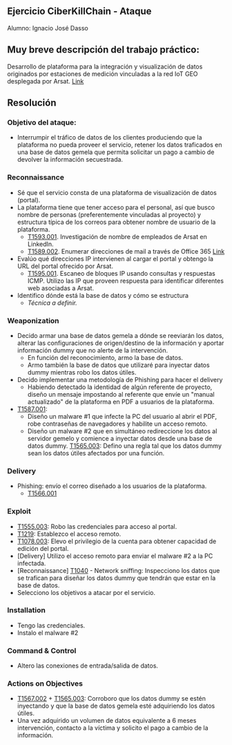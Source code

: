 ## Ejercicio CiberKillChain - Ataque

Alumno: Ignacio José Dasso

## Muy breve descripción del trabajo práctico:
Desarrollo de plataforma para la integración y visualización de datos originados por estaciones de medición vinculadas a la red IoT GEO desplegada por Arsat. [Link](https://docs.google.com/document/d/1MmpQ4RmHmQ25UQEeI_A3iR1Rp0mPJwzN5ye3oOfIFBE/edit?usp=sharing)

## Resolución

### Objetivo del ataque:
* Interrumpir el tráfico de datos de los clientes produciendo que la plataforma no pueda proveer el servicio, retener los datos traficados en una base de datos gemela que permita solicitar un pago a cambio de devolver la información secuestrada.

### Reconnaissance
* Sé que el servicio consta de una plataforma de visualización de datos (portal).
* La plataforma tiene que tener acceso para el personal, así que busco nombre de personas (preferentemente vinculadas al proyecto) y estructura típica de los correos para obtener nombre de usuario de la plataforma.
  -  [T1593.001](https://attack.mitre.org/techniques/T1593/001/). Investigación de nombre de empleados de Arsat en LinkedIn.
  -  [T1589.002](https://attack.mitre.org/techniques/T1589/002/). Enumerar direcciones de mail a través de Office 365 [Link](https://github.com/gremwell/o365enum)
* Evalúo qué direcciones IP intervienen al cargar el portal y obtengo la URL del portal ofrecido por Arsat.
  - [T1595.001](https://attack.mitre.org/techniques/T1595/001/). Escaneo de bloques IP usando consultas y respuestas ICMP. Utilizo las IP que proveen respuesta para identificar diferentes web asociadas a Arsat.
* Identifico dónde está la base de datos y cómo se estructura
  - _Técnica a definir._

### Weaponization
* Decido armar una base de datos gemela a dónde se reeviarán los datos, alterar las configuraciones de origen/destino de la información y aportar información dummy que no alerte de la intervención.
  - En función del reconocimiento, armo la base de datos.
  - Armo también la base de datos que utilizaré para inyectar datos dummy mientras robo los datos útiles. 
* Decido implementar una metodología de Phishing para hacer el delivery
  - Habiendo detectado la identidad de algún referente de proyecto, diseño un mensaje impostando al referente que envíe un "manual actualizado" de la plataforma en PDF a usuarios de la plataforma.
* [T1587.001](https://attack.mitre.org/techniques/T1587/001/):
  - Diseño un malware #1 que infecte la PC del usuario al abrir el PDF, robe contraseñas de navegadores y habilite un acceso remoto.
  - Diseño un malware #2 que en simultáneo redireccione los datos al servidor gemelo y comience a inyectar datos desde una base de datos dummy. [T1565.003](https://attack.mitre.org/techniques/T1565/003/): Defino una regla tal que los datos dummy sean los datos útiles afectados por una función.
  
### Delivery
* Phishing: envío el correo diseñado a los usuarios de la plataforma.
  - [T1566.001](https://attack.mitre.org/techniques/T1566/001/)
  
### Exploit
* [T1555.003](https://attack.mitre.org/techniques/T1555/003/): Robo las credenciales para acceso al portal.
* [T1219](https://attack.mitre.org/techniques/T1219/): Establezco el acceso remoto.
* [T1078.003](https://attack.mitre.org/techniques/T1078/003/): Elevo el privilegio de la cuenta para obtener capacidad de edición del portal.
* [Delivery] Utilizo el acceso remoto para enviar el malware #2 a la PC infectada.
* [Reconnaissance] [T1040](https://attack.mitre.org/techniques/T1040/) - Network sniffing: Inspecciono los datos que se trafican para diseñar los datos dummy que tendrán que estar en la base de datos.
* Selecciono los objetivos a atacar por el servicio.
  
### Installation  
* Tengo las credenciales.
* Instalo el malware #2

### Command & Control
* Altero las conexiones de entrada/salida de datos.
  
### Actions on Objectives
* [T1567.002](https://attack.mitre.org/techniques/T1567/002/) + [T1565.003](https://attack.mitre.org/techniques/T1565/003/): Corroboro que los datos dummy se estén inyectando y que la base de datos gemela esté adquiriendo los datos útiles.
* Una vez adquirido un volumen de datos equivalente a 6 meses intervención, contacto a la víctima y solicito el pago a cambio de la información.
